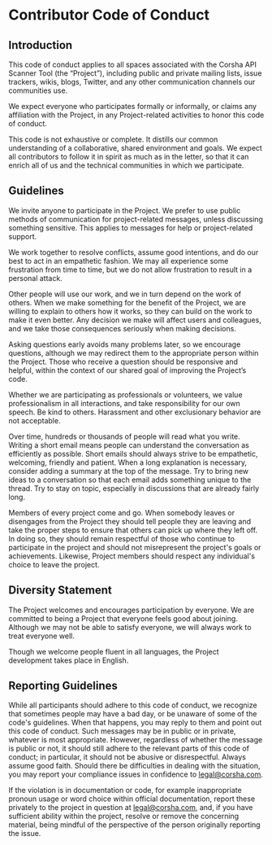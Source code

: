 # Contributor Code of Conduct

## Introduction

This code of conduct applies to all spaces associated with the Corsha
API Scanner Tool (the “Project”), including public and private mailing
lists, issue trackers, wikis, blogs, Twitter, and any other
communication channels our communities use.

We expect everyone who participates formally or informally, or claims
any affiliation with the Project, in any Project-related activities to
honor this code of conduct.

This code is not exhaustive or complete. It distills our common
understanding of a collaborative, shared environment and goals. We
expect all contributors to follow it in spirit as much as in the
letter, so that it can enrich all of us and the technical communities
in which we participate.

## Guidelines

We invite anyone to participate in the Project. We prefer to use
public methods of communication for project-related messages, unless
discussing something sensitive. This applies to messages for help or
project-related support.

We work together to resolve conflicts, assume good intentions, and do
our best to act in an empathetic fashion. We may all experience some
frustration from time to time, but we do not allow frustration to
result in a personal attack.

Other people will use our work, and we in turn depend on the work of
others. When we make something for the benefit of the Project, we are
willing to explain to others how it works, so they can build on the
work to make it even better. Any decision we make will affect users
and colleagues, and we take those consequences seriously when making
decisions.

Asking questions early avoids many problems later, so we encourage
questions, although we may redirect them to the appropriate person
within the Project. Those who receive a question should be responsive
and helpful, within the context of our shared goal of improving the
Project’s code.

Whether we are participating as professionals or volunteers, we value
professionalism in all interactions, and take responsibility for our
own speech. Be kind to others. Harassment and other exclusionary
behavior are not acceptable.

Over time, hundreds or thousands of people will read what you
write. Writing a short email means people can understand the
conversation as efficiently as possible. Short emails should always
strive to be empathetic, welcoming, friendly and patient. When a long
explanation is necessary, consider adding a summary at the top of the
message.  Try to bring new ideas to a conversation so that each email
adds something unique to the thread. Try to stay on topic, especially
in discussions that are already fairly long.

Members of every project come and go. When somebody leaves or
disengages from the Project they should tell people they are leaving
and take the proper steps to ensure that others can pick up where they
left off. In doing so, they should remain respectful of those who
continue to participate in the project and should not misrepresent the
project's goals or achievements.  Likewise, Project members should
respect any individual's choice to leave the project.

## Diversity Statement

The Project welcomes and encourages participation by everyone. We are
committed to being a Project that everyone feels good about
joining. Although we may not be able to satisfy everyone, we will
always work to treat everyone well.

Though we welcome people fluent in all languages, the Project
development takes place in English.

## Reporting Guidelines

While all participants should adhere to this code of conduct, we
recognize that sometimes people may have a bad day, or be unaware of
some of the code's guidelines. When that happens, you may reply to
them and point out this code of conduct. Such messages may be in
public or in private, whatever is most appropriate.  However,
regardless of whether the message is public or not, it should still
adhere to the relevant parts of this code of conduct; in particular,
it should not be abusive or disrespectful.  Always assume good
faith. Should there be difficulties in dealing with the situation, you
may report your compliance issues in confidence to legal@corsha.com.

If the violation is in documentation or code, for example
inappropriate pronoun usage or word choice within official
documentation, report these privately to the project in question at
legal@corsha.com, and, if you have sufficient ability within the
project, resolve or remove the concerning material, being mindful of
the perspective of the person originally reporting the issue.
